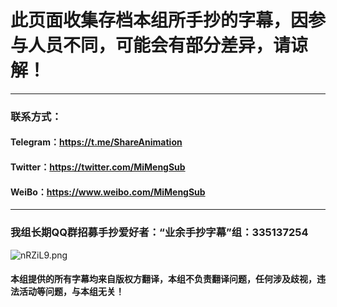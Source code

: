 # 此页面收集存档本组所手抄的字幕，因参与人员不同，可能会有部分差异，请谅解！

---

### 联系方式：

#### Telegram：https://t.me/ShareAnimation

#### Twitter：https://twitter.com/MiMengSub

#### WeiBo：https://www.weibo.com/MiMengSub

---

### 我组长期QQ群招募手抄爱好者：“业余手抄字幕”组：335137254

![nRZiL9.png](https://s2.ax1x.com/2019/09/16/nRZiL9.png)

#### 本组提供的所有字幕均来自版权方翻译，本组不负责翻译问题，任何涉及歧视，违法活动等问题，与本组无关！

